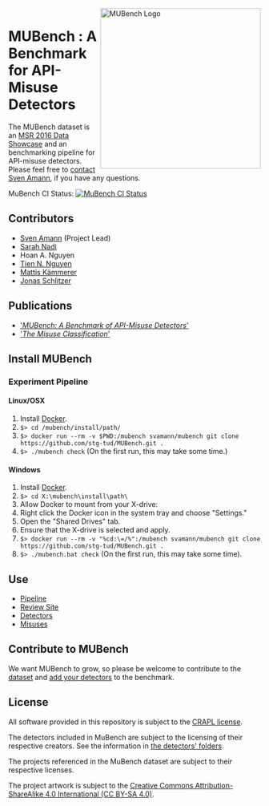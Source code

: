 <img align="right" width="320" height="320" alt="MUBench Logo" src="https://raw.githubusercontent.com/stg-tud/MUBench/master/meta/logo.png" />

# MUBench : A Benchmark for API-Misuse Detectors

The MUBench dataset is an [MSR 2016 Data Showcase](http://2016.msrconf.org/#/data) and an benchmarking pipeline for API-misuse detectors. Please feel free to [contact Sven Amann](http://www.stg.tu-darmstadt.de/staff/sven_amann), if you have any questions.

MuBench CI Status: [![MuBench CI Status](https://api.shippable.com/projects/570d22d52a8192902e1bfa79/badge?branch=master)](https://app.shippable.com/projects/570d22d52a8192902e1bfa79)

## Contributors

* [Sven Amann](http://www.stg.tu-darmstadt.de/staff/sven_amann) (Project Lead)
* [Sarah Nadi](http://www.sarahnadi.org/)
* Hoan A. Nguyen
* [Tien N. Nguyen](http://home.eng.iastate.edu/~tien/)
* [Mattis Kämmerer](https://github.com/M8is)
* [Jonas Schlitzer](https://github.com/joschli)

## Publications

* ['*MUBench: A Benchmark of API-Misuse Detectors*'](http://sven-amann.de/publications/#ANNNM16)
* ['*The Misuse Classification*'](http://www.st.informatik.tu-darmstadt.de/artifacts/muc/)

## Install MUBench

### Experiment Pipeline

#### Linux/OSX

1. Install [Docker](https://www.docker.com/products/overview#/install_the_platform).
2. `$> cd /mubench/install/path/`
3. `$> docker run --rm -v $PWD:/mubench svamann/mubench git clone https://github.com/stg-tud/MUBench.git .`
4. `$> ./mubench check` (On the first run, this may take some time.)

#### Windows

1. Install [Docker](https://www.docker.com/products/overview#/install_the_platform).
2. `$> cd X:\mubench\install\path\`
3. Allow Docker to mount from your X-drive:
  1. Right click the Docker icon in the system tray and choose "Settings."
  2. Open the "Shared Drives" tab.
  3. Ensure that the X-drive is selected and apply.
4. `$> docker run --rm -v "%cd:\=/%":/mubench svamann/mubench git clone https://github.com/stg-tud/MUBench.git .`
5. `$> ./mubench.bat check` (On the first run, this may take some time).

## Use

* [Pipeline](mubench.pipeline/)
* [Review Site](mubench.reviewsite/)
* [Detectors](mubench.cli/)
* [Misuses](mubench.pipeline/)

## Contribute to MUBench

We want MUBench to grow, so please be welcome to contribute to the [dataset](mubench.pipeline/) and [add your detectors](mubench.cli/) to the benchmark.

## License

All software provided in this repository is subject to the [CRAPL license](CRAPL-LICENSE.txt).

The detectors included in MuBench are subject to the licensing of their respective creators. See the information in [the detectors' folders](detectors).

The projects referenced in the MuBench dataset are subject to their respective licenses.

The project artwork is subject to the [Creative Commons Attribution-ShareAlike 4.0 International (CC BY-SA 4.0)](https://creativecommons.org/licenses/by-sa/4.0/).
